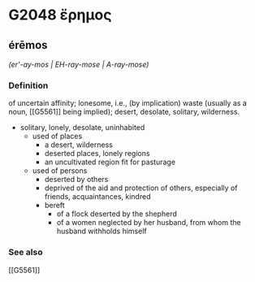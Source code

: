 # G2048 ἔρημος

## érēmos

_(er'-ay-mos | EH-ray-mose | A-ray-mose)_

### Definition

of uncertain affinity; lonesome, i.e., (by implication) waste (usually as a noun, [[G5561]] being implied); desert, desolate, solitary, wilderness.

- solitary, lonely, desolate, uninhabited
  - used of places
    - a desert, wilderness
    - deserted places, lonely regions
    - an uncultivated region fit for pasturage
  - used of persons
    - deserted by others
    - deprived of the aid and protection of others, especially of friends, acquaintances, kindred
    - bereft
      - of a flock deserted by the shepherd
      - of a women neglected by her husband, from whom the husband withholds himself

### See also

[[G5561]]

